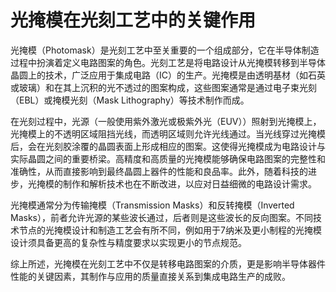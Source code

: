 # 光掩模在光刻工艺中的关键作用

光掩模（Photomask）是光刻工艺中至关重要的一个组成部分，它在半导体制造过程中扮演着定义电路图案的角色。光刻工艺是将电路设计从光掩模转移到半导体晶圆上的技术，广泛应用于集成电路（IC）的生产。光掩模是由透明基材（如石英或玻璃）和在其上沉积的光不透过的图案构成，这些图案通常是通过电子束光刻（EBL）或掩模光刻（Mask Lithography）等技术制作而成。

在光刻过程中，光源（一般使用紫外激光或极紫外光（EUV））照射到光掩模上，光掩模上的不透明区域阻挡光线，而透明区域则允许光线通过。当光线穿过光掩模后，会在光刻胶涂覆的晶圆表面上形成相应的图案。这使得光掩模成为电路设计与实际晶圆之间的重要桥梁。高精度和高质量的光掩模能够确保电路图案的完整性和准确性，从而直接影响到最终晶圆上器件的性能和良品率。此外，随着科技的进步，光掩模的制作和解析技术也在不断改进，以应对日益细微的电路设计需求。

光掩模通常分为传输掩模（Transmission Masks）和反转掩模（Inverted Masks），前者允许光源的某些波长通过，后者则是这些波长的反向图案。不同技术节点的光掩模设计和制造工艺会有所不同，例如用于7纳米及更小制程的光掩模设计须具备更高的复杂性与精度要求以实现更小的节点规范。

综上所述，光掩模在光刻工艺中不仅是转移电路图案的介质，更是影响半导体器件性能的关键因素，其制作与应用的质量直接关系到集成电路生产的成败。